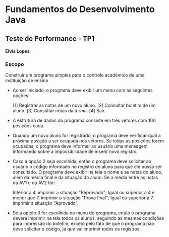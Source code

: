 # Fundamentos do Desenvolvimento Java 
## Teste de Performance - TP1 
#### Elvis Lopes

### Escopo

Construir um programa simples para o controle acadêmico de uma instituição de ensino

* Ao ser iniciado, o programa deve exibir um menu com as seguintes opções:

  [1] Registrar as notas de um novo aluno.
  [2] Consultar boletim de um aluno.
  [3] Consultar notas da turma.
  [4] Sair.

* A estrutura de dados do programa consiste em três vetores com 100 posições cada.
* Quando um novo aluno for registrado, o programa deve verificar qual a próxima posição a ser ocupada nos vetores. Se todas as posições forem ocupadas, o programa deve informar ao usuário uma mensagem informando sobre a impossibilidade de inserir novo registro.
* Caso a opção 2 seja escolhida, então o programa deve solicitar ao usuário o código informado no registro do aluno para que ele possa ser consultado. O programa deve exibir na tela o nome e as notas do aluno, além da média final e da situação do aluno. Se a média entre as notas da AV1 e da AV2 for:

  Inferior a 4, imprimir a situação "Reprovado";
  Igual ou superior a 4 e menor que 7, imprimir a situação "Prova final";
  Igual ou superior a 7, imprimir a situação "Aprovado".

* Se a opção 3 for escolhida no menu do programa, então o programa deverá imprimir na tela todos os alunos, seguindo as mesmas condições para impressão do boletim, exceto pelo fato de que o programa não deve solicitar o código, já que vai imprimir todos os registros.
